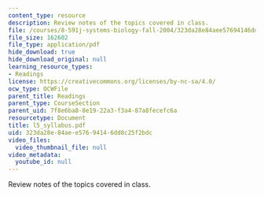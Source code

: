 ```yaml
---
content_type: resource
description: Review notes of the topics covered in class.
file: /courses/8-591j-systems-biology-fall-2004/323da28e84aee57694146dd8c25f2bdc_l5_syllabus.pdf
file_size: 162602
file_type: application/pdf
hide_download: true
hide_download_original: null
learning_resource_types:
- Readings
license: https://creativecommons.org/licenses/by-nc-sa/4.0/
ocw_type: OCWFile
parent_title: Readings
parent_type: CourseSection
parent_uid: 7f8e6ba8-8e19-22a3-f3a4-87a8fecefc6a
resourcetype: Document
title: l5_syllabus.pdf
uid: 323da28e-84ae-e576-9414-6dd8c25f2bdc
video_files:
  video_thumbnail_file: null
video_metadata:
  youtube_id: null
---
```

Review notes of the topics covered in class.